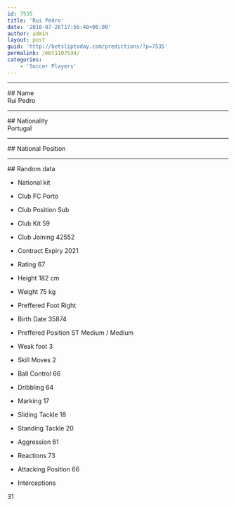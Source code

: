 ```yaml
---
id: 7535
title: 'Rui Pedro'
date: '2010-07-26T17:56:40+00:00'
author: admin
layout: post
guid: 'http://betsliptoday.com/predictions/?p=7535'
permalink: /mbt1107534/
categories:
    - 'Soccer Players'
---
```


- - - - - -

\## Name  
 Rui Pedro

- - - - - -

\## Nationality  
 Portugal

- - - - - -

\## National Position

- - - - - -

\## Random data

- National kit
- Club
 FC Porto

- Club Position
 Sub

- Club Kit
 59

- Club Joining
 42552

- Contract Expiry
 2021

- Rating
 67

- Height
 182 cm

- Weight
 75 kg

- Preffered Foot
 Right

- Birth Date
 35874

- Preffered Position
 ST Medium / Medium

- Weak foot
 3

- Skill Moves
 2

- Ball Control
 66

- Dribbling
 64

- Marking
 17

- Sliding Tackle
 18

- Standing Tackle
 20

- Aggression
 61

- Reactions
 73

- Attacking Position
 66

- Interceptions

 31